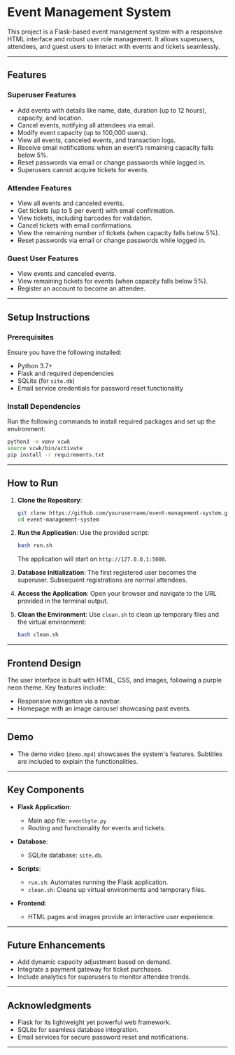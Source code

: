 # **Event Management System**

This project is a Flask-based event management system with a responsive HTML interface and robust user role management. It allows superusers, attendees, and guest users to interact with events and tickets seamlessly.

---

## **Features**

### **Superuser Features**
- Add events with details like name, date, duration (up to 12 hours), capacity, and location.
- Cancel events, notifying all attendees via email.
- Modify event capacity (up to 100,000 users).
- View all events, canceled events, and transaction logs.
- Receive email notifications when an event’s remaining capacity falls below 5%.
- Reset passwords via email or change passwords while logged in.
- Superusers cannot acquire tickets for events.

### **Attendee Features**
- View all events and canceled events.
- Get tickets (up to 5 per event) with email confirmation.
- View tickets, including barcodes for validation.
- Cancel tickets with email confirmations.
- View the remaining number of tickets (when capacity falls below 5%).
- Reset passwords via email or change passwords while logged in.

### **Guest User Features**
- View events and canceled events.
- View remaining tickets for events (when capacity falls below 5%).
- Register an account to become an attendee.

---

## **Setup Instructions**

### **Prerequisites**
Ensure you have the following installed:
- Python 3.7+
- Flask and required dependencies
- SQLite (for `site.db`)
- Email service credentials for password reset functionality

### **Install Dependencies**
Run the following commands to install required packages and set up the environment:
```bash
python3 -m venv vcwk
source vcwk/bin/activate
pip install -r requirements.txt
```

---

## **How to Run**

1. **Clone the Repository**:
   ```bash
   git clone https://github.com/yourusername/event-management-system.git
   cd event-management-system
   ```

2. **Run the Application**:
   Use the provided script:
   ```bash
   bash run.sh
   ```
   The application will start on `http://127.0.0.1:5000`.

3. **Database Initialization**:
   The first registered user becomes the superuser. Subsequent registrations are normal attendees.

4. **Access the Application**:
   Open your browser and navigate to the URL provided in the terminal output.

5. **Clean the Environment**:
   Use `clean.sh` to clean up temporary files and the virtual environment:
   ```bash
   bash clean.sh
   ```

---

## **Frontend Design**
The user interface is built with HTML, CSS, and images, following a purple neon theme. Key features include:
- Responsive navigation via a navbar.
- Homepage with an image carousel showcasing past events.

---

## **Demo**
- The demo video (`demo.mp4`) showcases the system's features. Subtitles are included to explain the functionalities.

---

## **Key Components**

- **Flask Application**:
  - Main app file: `eventbyte.py`
  - Routing and functionality for events and tickets.

- **Database**:
  - SQLite database: `site.db`.

- **Scripts**:
  - `run.sh`: Automates running the Flask application.
  - `clean.sh`: Cleans up virtual environments and temporary files.

- **Frontend**:
  - HTML pages and images provide an interactive user experience.

---

## **Future Enhancements**
- Add dynamic capacity adjustment based on demand.
- Integrate a payment gateway for ticket purchases.
- Include analytics for superusers to monitor attendee trends.

---

## **Acknowledgments**
- Flask for its lightweight yet powerful web framework.
- SQLite for seamless database integration.
- Email services for secure password reset and notifications.

---

